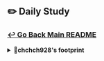 ## ✏️ Daily Study
### [↩ Go Back Main README](https://github.com/3rd-PJ-Spring/Checkpoint?tab=readme-ov-file#%EF%B8%8F-daily-study)
<details>
  <summary><b>🐹chchch928's footprint</b></summary>
	<details>
		<summary><b>ㅤ25/01/23/목:</b></summary>	
		ㅤㅤㅤ내용
	</details>
	<details>
		<summary><b>ㅤ25/01/22/수: 로그인 및 회원가입 기능 구현3</b></summary>	

- 에러메세지가 두번 발생하는 상황 해결
		ㅤㅤㅤ
	</details>
	<details>
		<summary><b>ㅤ25/01/21/화: 로그인 및 회원가입 기능 구현2 </b></summary>	

- 로그인 dto, 서비스로직 구현, 컨트롤러 작성 및 비밀번호 암호화 
- 로그인 예외처리
- 회원가입 및 로그인 테스트
ㅤㅤㅤ

</details>
	<details>
		<summary><b>ㅤ25/01/20/월: 로그인 및 회원가입 기능 구현1 </b></summary>
		ㅤㅤ

- 기능을 구현할 환경을 설정 
- 로그인 페이지 및 회원가입 페이지의 jsp와 css 구성
- 회원가입 예외처리 
- 회원가입 dto생성 , 엔터티 생성, 서비스 로직 구현, 컨트롤러 작성을 통해 회원가입의 기본 기능 구현
- 회원가입 시 중복된데이터 및 빈 입력시, 입력창아래에 에러메시지 출력
ㅤ
</details>
	<details>
		<summary><b>ㅤ25/01/17/금: 게시판 기능 구현하기1 </b></summary>	
		ㅤㅤㅤ
<h3> 게시판 요구사항 분석 및 기본적인 틀 구성 </h3>

(1) 게시판 요구사항 분석 (로그인 기능, 게시글 작성, 게시글 목록보기, 게시글 수정, 게시글 삭제)

```txt
<게시판 프로젝트 요구사항 분석>

1. 목표 정의
- 사용자가 게시판을 작성하고 수정, 삭제 할 수 있는 어플리케이션 개발 역량을 키우고자 한다.

2. 사용자 유형 정의
- 주 사용자: 일반 사용자 (게시글 작성, 읽기)
- 관리자: 게시글 관리 (부적절한 게시글 삭제)

3. 사용자 스토리 작성
(1) 일반 사용자
- 나는 회원가입을 하고 로그인을 한 후에 게시글을 작성한다.
- 나는 게시판에 있는 게시글의 목록을 보고싶다.

(2) 관리자 
- 나는 부적절한 게시글을 삭제하고 싶다.

4. 기능 요구사항 정의

(1) 일반 사용자
- 회원가입 및 로그인
- 게시글 작성, 읽기, 수정, 삭제

(2) 관리자
- 게시글 관리 (삭제처리)

5. 비기능 요구사항 정의
- 보안: 비밀번호 암호화 및 인증 토큰을 사용
- 사용성: 직관적인 UI 사용

6. 우선순위 지정
- 최우선: 회원가입 및 로그인, 게시글 작성 및 읽기
- 중요: 게시글 수정 및 삭제
- 추가: 댓글 기능, 관리자 기능, 디자인 개선
```

(2) 게시판을 구성하는 필수적인 구조를 만들고, 그 구조에 맞는 jsp파일과 css파일 생성
(3) 게시판 이름(PINGPOST), 로고 만들기

</details>
	<details>
		<summary><b>ㅤ25/01/16/목: 인스타그램 피드 메서드 테스트 </b></summary>

<h3> 1. 피드가 제대로 생성되는지 확인해보기 위해 테스트 </h3>

(1) 테스트를 실행해보기 위해서 설정한다.
- PostRepository 에서 test를 만든다.
- 스프링이 관리하고 있는 빈들을 모두 불러오기 위해서 @SpringBootTest를 붙이면, PostRepository를 @Autowired로 주입받을 수 있다.

(2) 피드를 제대로 생성되는지 확인하기 위해
- 테스트를 위해 @Test를 붙이고,  @Displayname("테스트이름")로 테스트를 설명하는 이름을 붙인다.
- test를 반복해서 실행하면 실제로 데이터베이스에 계속 쌓이기때문에 이를 방지하기 위해서 테스트 종료 후 데이터를 초기상태로 원상복구해주는 @Transactional을 붙여준다.
- GWT 패턴인 given(테스트를 위해 주어지는 데이터), when(실제 실행될 테스트 핵심코드), then(테스트 검증)으로 구성한다.
- given에서는 테스트를 위해 내용, 작성자 데이터를 임의로 작성한다.
-  when에서는 postRepository에  아까 가져온 데이터인 givenPost를 넣어주면서 피드 게시물을 저장할 saveFeed 명령을 내린다.
- then에서는 생성된 피드 게시물의 id를 가져오고 id가 잘찍히는지 확인을 위해 콘솔을 출력해보고, postId가 null이 아니라고 단언을 하면 postId가 생기면 테스트가 통과하고  postId가 생기지 않는다면 테스트가 통과하지 않는 것으로 직관적으로 알 수 있다.

```java
package com.example.instagramclone.repository;
import com.example.instagramclone.domain.post.entity.Post;
import org.junit.jupiter.api.DisplayName;
import org.junit.jupiter.api.Test;
import org.springframework.beans.factory.annotation.Autowired;
import org.springframework.boot.test.context.SpringBootTest;
import static org.junit.jupiter.api.Assertions.*;

@SpringBootTest // 스프링이 관리하고 있는 빈들을 모두 불러옴
class PostRepositoryTest {
    @Autowired
    PostRepository postRepository;
    // 테스트는 케이스별 메서드를 한개씩 만듬
    @Test
    // 테스트를 설명하는 이름 - 단언 (Assertion)
    @DisplayName("피드의 내용을 2200자 내로 작성하면 피드가 반드시 생성된다.")
    void saveFeedTest() {

        // GWT 패턴
        // given - 테스트를 위해 주어지는 데이터
        Post givenPost = Post.builder()
                .content("테스트 컨텐츠입니다")
                .writer("임시작성자")
                .build();

        // when - 실제 실행될 테스트 핵심 코드
        postRepository.saveFeed(givenPost);

        // then - 테스트 검증 (단언)
        Long postId = givenPost.getId(); // 생성된 피드게시물의 id를 가져옴
        // System.out.println("postId = " + postId);

	// postId가 null이 아닐 것이라고 확신한다.
        assertThat(postId).isNotNull();
    }
}
```

<h3> 2. 피드 생성 단위를 테스트하기 </h3>

(1) 모든 피드를 조회하는 테스트 만들기
- 아까와 같이 GWT패턴으로 모든 피드를 조회하는 findAllTest를 만든다.
- given에서는 for문으로 3개의 피드를 입력해보도록 데이터를 임의로 만들고 저장한다.
- when에서는 실제로 조회를 해보기 위해서 findAll로 feedList를 받아온다.
- then에서는 forEach문으로 콘솔을 출력해서 확인하고, assertThat으로 feedList의 크기가 3개라고 하고, feedList의 첫번째 게시물의 작성자가 임시작성자2가 맞는지 단언한다.

```java
@Test
    @DisplayName("피드를 3개 작성하고 피드 목록조회하면 리스트의 크기는 3이어야 한다.")
    void findAllTest() {
        //given
        for (int i = 0; i < 3; i++) {
            Post givenPost = Post.builder()
                    .content("테스트 컨텐츠입니다" + i)
                    .writer("임시작성자" + i)
                    .build();
            postRepository.saveFeed(givenPost);
        }
        //when
        List<Post> feedList = postRepository.findAll();
        //then
        // feedList.forEach(System.out::println);
        assertThat(feedList.size()).isEqualTo(3);
        assertThat(feedList.get(0).getWriter()).isEqualTo("임시작성자2");
    }
```

(2) 이미지가 피드에 잘 생성되는지 테스트하기
- 아까와 같이 GWT 패턴으로 이미지를 저장하고 조회하는 saveImagesAndFindImages를 만든다.
- given에서는 피드를 한개 생성하고 saveFeed로 피드를 저장한다. 그리고 피드에서 postId를 받아온다.
- 그리고 받아온 postId, imageOrder, imageUrl로 구성된 첨부 이미지를 두개 생성해본다.
- when에서는 saveFeedImage를 활용해서 각각 이미지를 저장하고 findImagesByPostId로 imageList를 조회해본다.
- then에서는 imageList를 forEach문으로 콘솔로 출력해본다.
  -그리고 imageList의 크기가 2이고, imageList의 0번인덱스의 imageOrder가 1이고, imageList의 1번 인덱스의 imageUrl에 아꺼 지정한 second가 포함되어 있는지 단언한다.


```java
 @Test
    @DisplayName("""
            피드를 하나 생성하고 해당 피드에 이미지를
            2개 첨부했을 때 이미지 생성과 함께 해당 이미지 목록이 조회된다.
            """)
    void saveImagesAndFindImages() {
        
	//given
        // 피드를 한 개 생성
        Post feed = Post.builder()
                .writer("하츄핑")
                .content("ㅎㅎㅎㅎ")
                .build();
        postRepository.saveFeed(feed);
        
	// 첨부 이미지를 2개 생성
        Long postId = feed.getId();
        
	PostImage image1 = PostImage.builder()
                .postId(postId) // 원본 피드 번호
                .imageOrder(1)
                .imageUrl("/uploads/first-image.jpg")
                .build();
        
	PostImage image2 = PostImage.builder()
                .postId(postId)
                .imageOrder(2)
                .imageUrl("/uploads/second-image.jpg")
                .build();
        
	//when
        postRepository.saveFeedImage(image1);
        postRepository.saveFeedImage(image2);
        List<PostImage> imageList = postRepository.findImagesByPostId(postId);
        
	//then
        imageList.forEach(System.out::println);
        assertThat(imageList.size()).isEqualTo(2);
        assertThat(imageList.get(0).getImageOrder()).isEqualTo(1);
        assertThat(imageList.get(1).getImageUrl()).contains("second");
    }
```

</details>
	<details>
		<summary><b>ㅤ25/01/15/수: 인스타그램 기본 예외처리 글로벌 핸들러 설정/ 피드 및 피드 이미지 테이블 생성, SQL 매퍼 추가</b></summary>	

<h3>1. 기본 예외처리 글로벌 핸들러 설정 </h3>

(1) API에서 나올 에러들을 상수로 표현할 열거형 ErrorCode 만들기
- Httpstatus와 message가 있는 알 수 없는 서버 오류를 추가한다.
- HttpStatus와 message를 각각 필드로 생성한다.
- status와 message를 뽑아와야 하므로 @Getter와 final인 필드의 생성자를 자동으로 만들어주는 @RequiredArgsConstructor를 설정한다.

```java
// API에서 나오는 여러가지 에러상황들을 상수로 표현
@RequiredArgsConstructor
@Getter

public enum ErrorCode {

    // 알 수 없는 서버오류
    INTERNAL_SERVER_ERROR(HttpStatus.INTERNAL_SERVER_ERROR, "알 수 없는 서버 오류입니다. 점검 후 조치하겠습니다."),
    ;
    
    private final HttpStatus status;
    private final String message;
}
```

(2) 에러가 발생했을때 구체적으로 클라이언트에게 전송해 줄 json인 ErrorResponse 만들기
- 에러가 발생한 시간, 상태코드, 이름, 원인메세지, 발생한 경로를 각각 필드로 생성한다.

```java
@Getter
@Builder
// 에러가 발생했을 때 클라이언트에게 전송할 구체적인 에러내용들을 담은 JSON
public class ErrorResponse {
    private final LocalDateTime timestamp; // 에러가 발생한 시간
    private final int status;  // 에러 상태코드
    private final String error; // 에러 이름
    private final String message; // 에러 원인 메시지
    private final String path;   // 에러가 발생한 경로
}
```

(3) API에서 발생한 모든 에러들을 모아서 일괄 처리할 AOP 클래스인 GlobalExceptionHandler 만들기
- 어플리케이션의 모든 컨트롤러에서 발생하는 예외를 전역적으로 처리하는 @ControllerAdvice와 로그를 찍기위해서 @Slf4j을 설정한다.
- 우리가 처리할 수 없는 에러들을 처리하기 위해 @ExceptionHandler로 모든 에러의 부모를 가져와 handleGlobalException 메서드를 생성하고 그 메서드에 필요한 예외객체와 요청에 대한 정보를 가져온다.
- @Builder로 만든 ErrorResponse을 가져와서 에러가 발생한 시간을 현재로 지정하고, ErrorCode에서 만든 메세지를 가져오고, request 객체에서 경로를 가져오고, ErrorCode에서 에러의 이름을 가져오고, ErrorCode에서 status의 값을 가져온다.
- 에러의 정보가 담긴 ResponseEntity에서 status에는 500 상태코드를, 응답 본문에는 ErrorResponse 객체를 보내준다.

```java
// API에서 발생한 모든 에러들을 모아서 일괄 처리
@ControllerAdvice
@Slf4j

public class GlobalExceptionHandler {
    
// 알 수 없는 기타 등등 에러를 일괄 처리
    @ExceptionHandler(Exception.class)
    public ResponseEntity<?> handleGlobalException(Exception e, HttpServletRequest request) {
        log.error("Unexpected error occurred: {}", e.getMessage(), e);
        
// 에러 응답 객체 생성
        ErrorResponse response = ErrorResponse.builder()
                .timestamp(LocalDateTime.now())
                .message(ErrorCode.INTERNAL_SERVER_ERROR.getMessage())
                .path(request.getRequestURI())
                .error(ErrorCode.INTERNAL_SERVER_ERROR.name())
                .status(ErrorCode.INTERNAL_SERVER_ERROR.getStatus().value())
                .build();
        return ResponseEntity
                .status(ErrorCode.INTERNAL_SERVER_ERROR.getStatus())
                .body(response);
    }
}
```

<h3> 2. 피드 및 피드 이미지 테이블 생성, SQL매퍼 추가 </h3>

(1) ddl.sql에 게시물 테이블, 게시물 이미지 테이블 만들기
- 게시물 테이블에는 피드 게시물의 식별자인 id, 피드 내용인 content, 게시물 작성자의 이름인 writer, 조회수인 view_count, 생성시간인 created_at, 갱신시간인 updated_at으로 구성한다.
- 게시물 이미지 테이블에는 각 이미지를 구분하는 식별자인 id, 어떤 피드에 속해있는지 구분해주는 post_id,
  서버 어느 곳애 저장되었는지 보여주는 image_url, 이미지의 순서를 알려주는 image_order, 생성시간인 created_at으로 구성하고 post_id를 외래키로 설정해서 게시물 테이블의 id를 참조해서 피드가 삭제되면 이미지도 자동으로 삭제할 수 있게 만든다.

```sql
-- 게시물 테이블
CREATE TABLE posts
(
    id         BIGINT AUTO_INCREMENT PRIMARY KEY,
    content    TEXT,
    writer     VARCHAR(100) NOT NULL,
    view_count INT       DEFAULT 0,
    created_at TIMESTAMP DEFAULT CURRENT_TIMESTAMP,
    updated_at TIMESTAMP DEFAULT CURRENT_TIMESTAMP ON UPDATE CURRENT_TIMESTAMP
);

-- 게시물 이미지 테이블
CREATE TABLE post_images
(
    id          BIGINT AUTO_INCREMENT PRIMARY KEY,
    post_id     BIGINT       NOT NULL,
    image_url   VARCHAR(255) NOT NULL,
    image_order INT          NOT NULL,
    created_at  TIMESTAMP DEFAULT CURRENT_TIMESTAMP,
    FOREIGN KEY (post_id) REFERENCES posts (id) ON DELETE CASCADE
);
```

(2) 게시물 테이블과 게시물 이미지 테이블에 맞는 엔터티 클래스인 Post, PostImage를 설계한다.
- DB의 게시물 테이블과 동일하게 Post 클래스를 만든다. (다만, 자바의 관례에 맞게)
- DB의 게시물 이미지 테이블과 동일하게 PostImage 클래스를 만든다.
```java
package com.example.instagramclone.domain.post.entity;

import lombok.*;
import java.time.LocalDateTime;

@Getter @Setter @ToString
@EqualsAndHashCode
@NoArgsConstructor
@AllArgsConstructor
@Builder

public class Post {
    private Long id;
    private String content;
    private String writer;
    private int viewCount;
    private LocalDateTime createdAt;
    private LocalDateTime updatedAt;
}
```

```java
package com.example.instagramclone.domain.post.entity;
import lombok.*;
import java.time.LocalDateTime;
@Getter @Setter @ToString
@EqualsAndHashCode
@NoArgsConstructor
@AllArgsConstructor
@Builder
public class PostImage {
    private Long id;
    private Long postId;
    private String imageUrl;
    private int imageOrder;
    private LocalDateTime createdAt;
}
```

(3) DB와 엔터티 클래스를 연결시켜줄 repository 레이어인 PostRepository를 만든다.
- mybatis에서는 인터페이스 설계대로 만들어주기 때문에 인터페이스로 만들어주고 @Mapper를 붙인다
- 피드 게시물을 저장하는 기능, 피드 이미지를 저장하는 기능, 특정 피드에 첨부된 이미지 목록을 조회하는 기능, 전체 피드 게시물 목록을 조회하는 기능이 실행되도록 구성한다.

```java
package com.example.instagramclone.repository;
import com.example.instagramclone.domain.post.entity.Post;
import com.example.instagramclone.domain.post.entity.PostImage;
import org.apache.ibatis.annotations.Mapper;
import java.util.List;
@Mapper
public interface PostRepository {
    // 피드 게시물 저장
    void saveFeed(Post post);
    // 피드 이미지 저장
    void saveFeedImage(PostImage postImage);
    // 특정 피드에 첨부된 이미지 목록 조회
    List<PostImage> findImagesByPostId(Long postId);
    // 전체 피드 게시물 목록 조회
    List<Post> findAll();
}
```

(4) 위에서 실행되도록 한 기능들을 구현해 줄 PostMapper.xml을 만든다
- 설정할 때 mapper 폴더 아래에 xml을 구성하기로 했으므로 resources의 mapper에 PostMapper.xml을 만든다
- mapper의 namespace에 아까 만든 인터페이스랑 연결하기 위해서 패키지명과 인터페이스명을 넣어준다
- 피드 게시물 저장을 구현하기 위해서 insert문에 id는 saveFeed, keyProperty로 id를 지정해주면 저장되자마자 id가 리턴되는 역할을 해준다. 그리고 content와 writer값을 넣어준다. (나머지는 자동생성되므로 넣을 필요없다.) INSERT INTO의 뒤에는 데이터베이스의 컬럼명으로,  VALUES 뒤에는 #{자바이름}으로 넣어주어야 한다.
- 피드 이미지 저장 구현도 마찬가지로 구성하고, post_id와 image_url, image_order 값을 넣어준다.
- 특정 피드에 첨부된 이미지 목록을 조회하기 위해서는 select문에 return이 있으므로 return은 resultType으로 클래스 이름인 PostImage를 적는다. (yml에서 미리 이름을 설정해두었기때문에 패키지 이름은 적을 필요가 없다.) 그리고 원본 피드의 id를 기준으로 찾아야 하므로 WHERE post_id = #{postId}로, ORDER BY를 이용해서 이미지 순서대로 정렬한다.
- 전체 피드 게시물 목록조회도 마찬가지로 구현하고, 모두 조회하는 것이므로 WHERE절은 없고 최신 피드가 위로 올라가야하므로 ORDER BY를 이용해서 생성시간이 내림차순이 되게 설정한다.


```xml
<?xml version="1.0" encoding="UTF-8"?>
<!DOCTYPE mapper PUBLIC "-//mybatis.org//DTD Mapper 3.0//EN" "http://mybatis.org/dtd/mybatis-3-mapper.dtd">
<mapper namespace="com.example.instagramclone.repository.PostRepository">
    <!-- insert만 특별하게 auto_increment로 지정한 key를 지정해줌   -->
    <insert id="saveFeed" keyProperty="id" useGeneratedKeys="true">
        INSERT INTO posts
            (content, writer)
        VALUES
            (#{content}, #{writer})
    </insert>
    <insert id="saveFeedImage" keyProperty="id" useGeneratedKeys="true">
        INSERT INTO post_images
            (post_id, image_url, image_order)
        VALUES
            (#{postId}, #{imageUrl}, #{imageOrder})
    </insert>
    <select id="findImagesByPostId" resultType="PostImage">
        SELECT
            *
        FROM post_images
        WHERE post_id = #{postId}
        ORDER BY image_order
    </select>
    <select id="findAll" resultType="Post">
        SELECT
            *
        FROM posts
        ORDER BY created_at DESC
    </select>
</mapper>
```
</details>
	<details>
		<summary><b>ㅤ25/01/14/화: 인스타그램 피드 생성 모달 종료시 경고 중첩 모달 만들기 / 백엔드 파일 업로드 설정 추가 및 로컬 리소스 접근 설정 추가</b></summary>	

<h3> 1. 피드 생성 모달 종료시 경고 중첩 모달만들기</h3>

(1) 피드 생성 모달 종료시 경고 중첩모달 띄우기
- create-feed-modal.js에서 DOM에 nested-modal(중첩모달), delete-button(중첩모달 내 삭제버튼), cancel-button(중첩모달 내 취소버튼)을 추가한다.
- setUpModalEvents에 nested-modal을 가져오고 모달닫기(closeModal)에 step2부터 모달을 닫지말고 중첩된 모달을 띄우도록 한다.

```js
const elements = {
  $nestedModal: $modal.querySelector('.nested-modal'),
  $deleteBtn: $modal.querySelector('.delete-button'),
  $cancelBtn: $modal.querySelector('.cancel-button'),
};

function setUpFileUploadEvents() {
// 피드 생성 모달 관련 이벤트 함수
    function setUpModalEvents() {

        const {$closeBtn, $backdrop, $backStepBtn, $nextStepBtn, $nestedModal} = elements;

        // 모달 닫기
        const closeModal = e => {
            e.preventDefault();

            // step2부터는 모달을 닫으면 안됨. 대신 새로운 모달을 띄워야 함
            if (currentStep >= 2) {
                // 중첩 모달 띄우기
                $nestedModal.style.display = 'flex';
                return;
            }
        }
    }
}

```

(2) 중첩모달 클릭이벤트 처리
- 피드 내용입력 이벤트인 setupNestedModalEvents 함수를 만들고, DOM에서 $nestedModal, $deleteBtn, $cancelBtn 를 가져온다.
- 취소버튼을 눌렀을 때 중첩모달이 사라지게 하고, 삭제버튼을 눌렀을 때 다시 초기상태로 돌아가게 한다.
- 이벤트 바인딩 관련함수에 setupNestedModalEvents 추가

``` js
// 피드 모달 닫을 때 삭제 취소 관련
function setupNestedModalEvents() {
  const { $nestedModal, $deleteBtn, $cancelBtn } = elements;
  // 취소처리 - 중첩모달만 닫기
  $cancelBtn.addEventListener('click', () => { 
    $nestedModal.style.display = 'none';
  });
  // 삭제처리 - 모든 모달을 닫고 초기상태로 귀환
  $deleteBtn.addEventListener('click', () => { 
    // 새로고침시 모든것이 초기로 돌아감
    window.location.reload();
  });
}

// 이벤트 바인딩 관련 함수
function bindEvents() {
  setupNestedModalEvents(); // 중첩 모달 관련 이벤트
}
```

<h3> 2. 백엔드 파일 업로드 설정 추가 및 로컬 리소스 접근 설정 추가</h3>

(1) application.yml 설정
- server port번호는 8900
- spring.datasource는 데이터베이스 연결을 설정
- mvc.view는 jsp파일을 열어주는 세팅
- servlet은 파일 업로드 관련 설정
- mybatis는 말그대로 mybatis를 설정
- logging.level은 로그를 찍을때 루트패키지의 어디까지 볼지를 설정
- file.upload.location은 피드에 올릴 이미지들을 저장할 장소를 지정

(2) 파일 업로드를 위한 폴더를 생성할 FileUploadConfig 생성
- 스프링 loC컨테이너를 구성하기 위한 설정 파일임을 알리기 위해서 @Configuration을 설정하고 값을 가져올 @Getter, 값을 설정해 줄 @Setter도 설정한다.
- 업로드할 루트 디렉토리 location을 만들고, 아까 application.yml에서 설정한 루트를 가져오기 위해 @Value("${file.upload.location}")을 설정한다.
- @PostConstruct로 설정클래스가 생성되고 자동으로 호출할 init 메서드를 설정한다.
- init 메서드에 아까 지정한 location 경로에 해당하는 폴더를 나타내는 객체로 생성하고 폴더가 존재하지 않는다면 새 폴더를 생성한다.

```java
package com.example.instagramclone.config;
import jakarta.annotation.PostConstruct;
import lombok.Getter;
import lombok.Setter;
import org.springframework.beans.factory.annotation.Value;
import org.springframework.context.annotation.Configuration;
import java.io.File;

// 파일 업로드 루트 디렉토리 가져오기 및 생성
@Configuration
@Getter @Setter

public class FileUploadConfig {
    @Value("${file.upload.location}")
    private String location; // 업로드할 루트 디렉토리

    @PostConstruct // 이 설정클래스가 생성된 이후 자동으로 호출
    public void init() {
        File directory = new File(location);
        if (!directory.exists()) {
            directory.mkdirs();
        }
    }
}
```

(3) 로컬에 있는 파일을 서버에서도 열 수 있도록 하는 WebResourceConfig 생성
- 파일의 위치가 필요하기 때문에 아까와 동일하게 설정파일로 만들어주는 @Configuration을 넣고 @RequiredArgConstruct로 fileUploadConfig를 가져온다. (FileUploadConfig에 붙인 @Configuration에 @Component가 숨겨져 있으므로)
- 로컬 URL을 서버 URL로 변환시키기 위해서  WebResourceConfig 클래스에 WebMvcConfigurer를 implements하고 addResourceHandler에 설정한 대로 로컬경로에서 해당하는 파일을 찾아서 서버에게 반환 시켜준다.

```java
package com.example.instagramclone.config;
import lombok.RequiredArgsConstructor;
import org.springframework.context.annotation.Configuration;
import org.springframework.web.servlet.config.annotation.ResourceHandlerRegistry;
import org.springframework.web.servlet.config.annotation.WebMvcConfigurer;

// 로컬에 저장된 파일을 서버에서 열 수 있도록 설정
@Configuration
@RequiredArgsConstructor

public class WebResourceConfig implements WebMvcConfigurer {
    private final FileUploadConfig fileUploadConfig;

    @Override
    public void addResourceHandlers(ResourceHandlerRegistry registry) {
        registry.addResourceHandler("/uploads/**") // 서버 URL
                .addResourceLocations("file:" + fileUploadConfig.getLocation()); // 로컬 URL
    }
}
```

</details>
	<details>
		<summary><b>ㅤ25/01/13/월: 인스타그램 캐러셀 이동시 UI 업데이트 / 이미지 파일 업로드 드래그앤 드롭 이벤트 / 피드내용 글자 수를 갱신처리</b></summary>	

<h3> 1. 캐러셀 이동시 UI 업데이트 </h3>

(1) 슬라이드의 index에 따라 이전, 다음 슬라이드 버튼 활성화 여부를 설정한다.
- 만일 초기화면일 경우, 이전 버튼이 버튼이 보이지 않도록 설정한다.
- 만일 슬라이드의 마지막 화면일 경우, 다음 버튼이 보이지 않도록 설정한다.

(2) 슬라이드의 index에 따라 인디케이터도 움직이도록 설정한다.
- 인디케이터에 active 클래스만 붙여주면 인디케이터가 활성화되도록 설정되어 있다
- 인디케이터들을 다 잡아오기 위해서 indicatorContainer의 자식들을 $indicators 라고 지정한다.
- ForEach문으로 각각의 인디케이터($ind)와 인덱스 (i)를 가져온다.
- 각각의 인디케이터에 toggle 이벤트를 통해 가져온 i가 현재 슬라이드 위치와 같으면 active클래스가 활성화되도록 설정한다.

```js
 class CarouselManager {
    goToSlide(index) {

        // 이전, 다음 슬라이드 버튼 활성화 여부
        this.prevBtn.style.display = index === 0 ? 'none' : 'flex';
        this.nextBtn.style.display = index === this.slides.length - 1 ? 'none' : 'flex';

        // 인디케이터 변화 업데이트
        const $indicators = [...this.indicatorContainer.children];
        $indicators.forEach(($ind, i) => {
            $ind.classList.toggle('active', i === index);
        });
    }
};

```

<h3> 2. 이미지 파일 업로드 드래그앤 드롭 이벤트 </h3>

(1) 파일 드래그 이벤트를 설정한다.
- create-feed-modal.js에서 DOM 객체 영역에 $uploadArea를 불러오고,
  setUpFileUploadEvent에서 elements에 드래그할 영역인 $uploadArea를 가져온다.
- css로 dragover라는 클래스를 만들어 파일을 넣을려고 할때, 업로드 영역에 변화가 생기도록 만든다.
- $uploadArea에 드래그 했을때 dragover라는 클래스를 주고, $uploadArea에서 드래그 한 것이 벗어났을때 dragover라는 클래스를 제거함으로써 파일이 들어오고 나가는 것을 ui적으로 표현해준다.

```js
// 파일 드래그& 드롭 이벤트
    // 드래그 영역에 진입했을 때
    $uploadArea.addEventListener('dragover', (e) => {
        e.preventDefault();
        $uploadArea.classList.add('dragover');
    });

    // 드래그 영역에서 나갔을 때
    $uploadArea.addEventListener('dragleave', (e) => {
        e.preventDefault();
        $uploadArea.classList.remove('dragover');
    });
```

(2) 파일 드롭 이벤트를 설정한다.
- 파일을 업로드 영역에 떨어뜨렸을 때, 발생하는 이벤트를 만들고 떨어뜨린 파일 정보를 불러오도록 만든다.
- 마지막으로 조건문을 만들어 파일을 검증한다.

```js
 // 드래그 영역에 드롭했을 때
    $uploadArea.addEventListener('drop', (e) => {
        e.preventDefault(); // 드롭했을 때 이미지 새탭이 열리거나 파일이 다운로드되는 것을 방지

        // 파일 정보 얻어오기
        const files = [...e.dataTransfer.files];
        // 파일 검증
        if (files.length > 0) handleFiles(files);
    });
```

<h3> 3. 피드 내용 글자 수 갱신처리  </h3>

(1) 이벤트 바인딩을 할 준비를 한다.
- DOM들을 저장할 객체에 contextTextarea, charCounter를 가져온다.
- 이벤트 바인딩 관련함수에 텍스트 입력 관련 이벤트인 setupTextareaEvents(); 를 넣는다.

(2) 피드 내용 입력 이벤트인 setupTextareaEvents를 만든다.
- 아까 DOM으로 가져온 contextTextarea, charCounter를 elements로 가져온다.
- 한글자 한글자 입력할때마다 event가 터지도록 input이벤트를 걸어 글자수를 가져온다.
- 가져온 글자수를 바로바로 보이도록 charCounter에 갱신시킨다.
- 2200글자가 넘으면 더이상 입력을 못하도록 exceed라는 charCounter에 클래스를 걸어 빨간색으로 표시하고 더이상 글자가 출력되지 않도록 contentTextarea의 value를 slice한다.

```js
function setupTextareaEvents() {
    const { $contentTextarea, $charCounter } = elements;
    $contentTextarea.addEventListener('input', () => {
        const length = $contentTextarea.value.length;
        $charCounter.textContent = `${length.toString()} / 2,200`;
        if (length > 2200) {
            $charCounter.classList.add('exceed');
            $contentTextarea.value = $contentTextarea.value.slice(0, 2200);
        } else {
            $charCounter.classList.remove('exceed');
        }
    });
}
```
</details>
	<details>
		<summary><b>ㅤ25/01/10/금: 인스타그램 포스트 이미지 개수만큼 캐러셀 인디케이터 생성 / 캐러셀 이동 이벤트 구현</b></summary>

<h3>1. 이미지 개수만큼 캐러셀 인디케이터 생성하기</h3>

(1) Carousel Manager.js에서 인디케이터를 생성하는 함수 makeIndicator를 만들고 index를 받아온다.
- feed.jsp에서 구현한대로 $indicator 변수는 span요소를 생성하고, indicator 클래스를 준다.
- 첫번째 사진에 indicator이 진하게 표시 되는 것을 구현하기 위해서 feed.jsp에서 만들어 놓은 active 클래스를 활용한다.
- container carousel-indicator를 추출해서 indicatorContainer로 가져와서, indicatorContainer에 $indicator를 추가한다.

```js
   // 인디케이터 영역
    this.indicatorContainer = this.container.querySelector('.carousel-indicators');

  // 인디케이터 생성하는 함수
  makeIndicator(index){
    const $indicator = document.createElement('span');
    $indicator.classList.add('indicator');
    if (index === 0) $indicator.classList.add('active');
    this.indicatorContainer.append($indicator);
  }

```
(2) setUpPreview 슬라이드 이미지 렌더링 하는 곳에 indicator를 생성한다.
- 기존 forEach에 index가 무엇인지 알려주기 위해 index를 추가하고, 실제 인스타와 동일하게 사진 하나만 올릴때는 indicator가 나오지 않게하기 위해서는 if문으로 slide의 길이가 1개 초과할때만 indicator가 생성되도록 한다.

```js
   // 슬라이드 이미지 생성
    this.slides.forEach((file, index) => { 
      // 인디케이터 생성
      if (this.slides.length > 1) this.makeIndicator(index);
    });
```

<h3>2. 캐러셀 이동 이벤트</h3>

(1) 슬라이드를 X축을 이용한 goToslide 함수를 만든다.

- 트랙을 이동하도록 track의 style에서 transform을 이용해서 translateX로 해당 인덱스의 x축을 이동한다.
- index가 범위 밖의 이동을 금지하도록 return하고 현재 슬라이드의 인덱스를 추적하고 관리하기 위해 현재의 인덱스를 갱신하도록 한다.

```js
// 슬라이드 X축 이동함수
    goToSlide(index) {
        if (index < 0 || index > this.slides.length - 1) return;

        // 현재 인덱스 갱신
        this.currentIndex = index;
        // 트랙 이동
        this.track.style.transform = `translateX(-${index * 100}%)`;
    }

```

(2) 슬라이드에서 이전,다음버튼을 누르면 이전, 다음 사진으로 넘어가도록 이벤트를 건다.
- create-post-modal.jsp와 feed.jsp에서 만들어 놓은 carousel-prev, carousel-next를 CarouselManager.js에 이전, 다음 슬라이드 버튼 변수로 가져온다.
- 이전 버튼을 클릭했을때 이전 사진으로 넘어가도록 이후버튼을 클릭했을 때는 이후 사진으로 넘어가도록 goToSlide 함수를 활용한다.

```js
 constructor(container){

        // 인디케이터 영역
        this.indicatorContainer = this.container.querySelector(
            '.carousel-indicators'
        );

        // 이전, 다음 슬라이드 버튼
        this.prevBtn = this.container.querySelector('.carousel-prev');
        this.nextBtn = this.container.querySelector('.carousel-next');

	// 이벤트 바인딩
    this.prevBtn.addEventListener('click', (e) => {
      this.goToSlide(this.currentIndex - 1);
    });
    this.nextBtn.addEventListener('click', (e) => {
      this.goToSlide(this.currentIndex + 1);
    });
}
```

</details>
<details>
		<summary><b>ㅤ25/01/09/목: 인스타그램 스텝 이동 버튼 바인딩 / 이미지 캐러셀 클래스 설계</b></summary>	

<h3>1.스텝 이동 버튼 이벤트 바인딩 </h3>

(1) currentStep 변수 설정하기
- create-feed-modal.js에서 setUpModalEvents 함수의 elements에 백스텝버튼과 넥스트 스텝버튼 가져오기
- step 모듈 내에서 전역관리 할 수 있도록 currentStep 지정
- goTostep 함수에서 currentStep이 step으로 작동하도록 하고, 스탭 1,2,3밖에 존재하지 않으므로 1,2,3 이외의 숫자가 step이 되지 않도록 if문을 통해  조건에 해당하지 않는 것들은 return

(2) 모달, 이전 다음 스텝에 해당하는 이벤트 발생시키기
- 백스텝 버튼을 클릭했을때 현재 스텝에서 -1, 넥스트버튼을 클릭했을때 현재스텝이 만일 현재의 스텝이 3보다 작을 경우에는 다음 스텝으로 넘어가도록 하고, 3보다 커질 경우에는 서버로 게시물을 공유하도록 한다.

```js
let currentStep = 1;

function goToStep(step) {

    if (step < 1 || step > 3) return;

    currentStep = step;
}

function setUpModalEvents() {
const { $closeBtn, $backdrop, $backStepBtn, $nextStepBtn} = elements;

// 모달 이전, 다음 스텝 클릭이벤트
    $backStepBtn.addEventListener('click', () => goToStep(currentStep - 1));
    $nextStepBtn.addEventListener('click', () => {
        if (currentStep < 3) {
            goToStep(currentStep + 1);
        } else {
            alert('서버로 게시물을 공유합니다.');
            // 차후에 서버 AJAX 통신 구현...        
        }
    })
};

```

<h3>2. 이미지 캐러셀 클래스 설계</h3>

(1) 객체지향 프로그램으로 만들기 위해 Carousel Manager.js 따로 만들기
- 생성자인 constructor를 만들고 container를 외부에서 가져오도록 한다. (캐러셀은 공통적으로 존재하기 때문에 가져올 수 없고 캐러셀의 상위에 있는 부모로 구분하기 위해)
- 생성자에서 container를 받아와서 실제 이미지가 배치될 공간인 track을 carousel-track의 클래스로 가져오고,  실제 이미지 파일을 배열할 slides를 생성자에 추가한다.
- 초기의 이미지 파일 배열을 받아오는 init 메서드를 생성한다. (files를 받아서 slides를 files로 초기화 )
- 슬라이드를 이미지 렌더링할 setUpPreview메서드를 만든다
- setUpPreview에서 slides 배열을 forEach문으로 순회하면서 이미지 element를 생성하고 전달받은 file객체를 브라우저에서 표시할 수 있는 URL로 변환한다.
- 미리 준비한 css를 활용해 이미지를 div태그에 감싸는 컨테이너를 생성하고 그 감싼 이미지들을 track에 추가시킨다.
- init메서드에 setUpPreview 함수를 적용한다.
- 이미지가 누적되는 것을 방지하기 위해 setUpPreview의 가장 처음에 이미지 트랙을 초기화한다.
- CarouselManager를 내보내야 하므로 export한다.

```js
class CarouselManager {
  // 생성자
  constructor(container) {
    // 캐러셀을 감싸는 전체 부모태그
    this.container = container;
    // 이미지 트랙(실제 이미지가 배치될 공간)
    this.track = this.container.querySelector('.carousel-track');
    
    // 실제 이미지 파일 배열
    this.slides = [];
  }
  // 초기 이미지파일 배열 받기
  init(files) {
    this.slides = files;
    // 슬라이드 띄우기
    this.setUpPreview();
  }
  // 슬라이드 이미지 렌더링
  setUpPreview() {
    // 이미지 트랙 리셋
    this.track.innerHTML = '';
    this.slides.forEach(file => { 
      // 이미지 생성
      const $img = document.createElement('img');
      // raw file을 image url로 변환
      $img.src = URL.createObjectURL(file);
      // 이미지를 감쌀 박스 생성
      const $slideDiv = document.createElement('div');
      $slideDiv.classList.add('carousel-slide');
      $slideDiv.append($img);
      this.track.append($slideDiv);
    });
  }
}
export default CarouselManager;
``` 

(2) setUpFileUploadEvents에 이미지 슬라이드를 생성
- setUpFileUploadEvents에 CarouselManager를 불러와야 하므로 import한다 (이때 자동완성시에 js가 붙지않으므로 주의!)
- new CarouselManger가 반복되면 계속 슬라이드가 누적 되는 것을 방지하기 위해 step2Carousel,step3Carousel을 둘다 전역변수로 빼준다.
- 만일 이미 step2캐러설과 step3Carousel이 생성되어 있다면, init만 호출해서 슬라이드 목록만 업데이트 되도록 한다.
- 그리고 만일 최초 생성이라면 새로 만든다.
- preview-container가 클래스인 컨테이너를 제어해야 하므로 carouselManger의 함수에서 사용되도록step2Carousel로 가져온다.
- step2Carousel에 init된 파일을 보낸다.
- step3Carousel도 step2Carousel과 마찬가지로 캐러셀을 설정하고 step3는 preview-container가 아닌 write-container로만 변경해주면 된다.

```js

import CarouselManager from "../ui/CarouselManager.js";

// 캐러셀 전역관리
let step2Carousel = null;
let step3Carousel = null;

function setUpFileUploadEvents() {

        // 이미 생성되어 있다면, 그냥 init()만 다시 호출해서 '슬라이드 목록'만 업데이트
        if (step2Carousel && step3Carousel) {
            step2Carousel.init(validFiles);
            step3Carousel.init(validFiles);
        }
        // 최초 생성이라면 새로 만든다.
        else {
            step2Carousel = new CarouselManager(
                $modal.querySelector('.preview-container')
            );
            step3Carousel = new CarouselManager(
                $modal.querySelector('.write-container')
            );

            step2Carousel.init(validFiles);
            step3Carousel.init(validFiles);
        }

        // 모달 step 2로 이동
        goToStep(2);
    };
```

</details>
	<details>
		<summary><b>ㅤ25/01/08/수: 인스타그램 이미지 파일 검증 및 모달 스텝이동 / 이동버튼 이벤트 바인딩하기</b></summary>	

<h3>1. 이미지 파일 검증: 10메가 용량을 넘는 파일과 이미지가 아닌 파일은 필터링으로 제외한다.</h3>

(1) 일단 필터링을 사용하기 위해서는 파일정보를 배열로 만들고 함수를 handleFiles라는 함수를 적용시켜 files를 검증할 준비를 한다.
- 현재 console에서 Prototype상 유사배열이기때문에 배열로 변경한다.  -> [...e.target.files]
- 만일 파일 업로드했다면 handleFiles라는 함수로 그 파일을 검증하게 한다.

setUpFileUploadEvents의 함수에서

```js
// 파일 선택이 끝났을 때 파일정보를 읽는 이벤트
  $fileInput.addEventListener('change', e => {
    const files =[...e.target.files];
if(files.length >0) handleFiles(files)
  });
```

(2) 파일을 검사하고 다음단계로 이동하는 handleFiles라는 함수를 만들어 files를 검사한다.
- 파일의 수가 10개 넘는다면 알림창을 통해 '최대 10개의 파일만 선택가능하다'고 알려주고 리턴으로 내보낸다

```js
 // 파일을 검사하고 다음 단계로 이동하는 함수
  const handleFiles = files => {
      // 파일의 개수가 10개가 넘는지 검사
      if (files.length > 10) {
          alert('최대 10개의 파일만 선택 가능합니다.');
          return;
      }
  }
```

(3) 파일이 이미지인지 확인하는 함수를 validFiles라는 함수를 만들어 filter를 적용한다.
- 1차검증으로 filter로 파일의 타입이 만일 image로 시작하지 않으면 알림창을 통해 파일이름과 함께 '이미지가 아닙니다'로 알려주고 false값으로 내보내고 맞다면 true값으로 내보낸다.
- 그리고 2차검증으로 filter로 파일의 사이즈가 10메가바이트를 초과한다면 알림창을 통해 파일이름과 함께 '10MB를 초과합니다'로 알려주고 false값으로 내보내고 맞다면 true로 내보낸다.

```js
 // 파일이 이미지인지 확인
    const validFiles = files.filter(file => {
      if (!file.type.startsWith('image')) {
        alert(`${file.name}은(는) 이미지가 아닙니다.`);
        return false;
      }
      return true;
    }).filter(file => { 
      if (file.size > 10 * 1024 * 1024) {
        alert(`${file.name}은(는) 10MB를 초과합니다.`);
        return false;
      }
      return true;
    });
```

<h3>2. 모달 스텝이동하기</h3>

(1) 모달 바디 스텝을 이동하는 함수 goToStep을 만든다.
- 각 스탭인 업로드 (step1),미리보기 및 편집(step2),내용작성(step3)의 컨테이너들의 클래스로 step을 달아주었기 때문에 모달에서 step 클래스를 갖고있는 요소들을 모두 가져온다.
-  active 클래스를 display:flex로 만들었기 때문에 각 스탭 컨테이너에 active클래스를 부여하면 출력되고 active를 제거하면 출력되지 않는 시스템이다.
   -해당 스탭에 맞는 active를 가져오기 위해서는 가져온 요소들을 모두 배열로 변환한다
- forEach문으로 step클래스가 있는 컨테이너에 $stepContainer를 부여하고 toggle을 이용해서 해당 step과 index+1이 같아질때만 $stepContainer에 active 클래스를 붙이도록한다.


```js
function goToStep(step) {
  // 기존 스텝 컨테이너의 active를 제거하고 해당 step컨테이너에 active부여
  [...$modal.querySelectorAll('.step')].forEach(($stepContainer, index) => { 
    $stepContainer.classList.toggle('active', step === index + 1);
  });
}

```

(2). handleFiles 함수의 마지막에 goToStep(2)로 스탭을 지정하고 , 각 스텝에 맞는 버튼을 가져오기

- 모달관련 DOM들을 저장할 객체인 elements에 $backStepBtn, $nextStepBtn, $modalTitle을 가져오고 goToStep함수에도  추가한다.
- 다음번 change 이벤트 발동을 위해 fileInput의 값을 초기화한다. (change 이벤트는 변화가 있을때만 발동하는데 같은 파일을 두번올리면 변화가 없다고 판단)
- 각 스탭에 맞는 버튼을 설정한다.
- 스탭1에서는 두버튼 다 보이지 않게하고 modal제목을 편집으로 설정, 스탭2에서는 두버튼 다 보이고 modal제목을 편집으로 설정, 스탭3에서는 next버튼의 내용을 공유하기, modal제목을 새 게시물 만들기로 설정한다.
- 여기서 주의해야 할점은 스탭3에서 next버튼의 내용을 변경했기때문에 스탭3에서 스탭2로 되돌아갈때를 염려해서 스탭2의 next버튼 내용을 기존내용으로 다시 설정해줘야 한다는 것이다.


```js
const elements = {
    $closeBtn: $modal.querySelector('.modal-close-button'),
    $backdrop: $modal.querySelector('.modal-backdrop'),
    $uploadBtn: $modal.querySelector('.upload-button'),
    $fileInput: $modal.querySelector('#fileInput'),
    $backStepBtn: $modal.querySelector('.back-button'),
    $nextStepBtn: $modal.querySelector('.next-button'),
    $modalTitle: $modal.querySelector('.modal-title'),
};

function goToStep(step) {
  const { $backStepBtn, $nextStepBtn, $modalTitle, $fileInput } = elements;

  // 각 스텝별 버튼 활성화/비활성화 처리
    if (step === 1) {
        $fileInput.value = ''; // 다음번 change이벤트 발동을 위한 리셋
        $nextStepBtn.style.display = 'none';
        $backStepBtn.style.visibility = 'hidden';
        $modalTitle.textContent = '새 게시물 만들기';
    } else if (step === 2) {
        $nextStepBtn.style.display = 'block';
        $backStepBtn.style.visibility = 'visible';
        $modalTitle.textContent = '편집';
        $nextStepBtn.textContent = '다음';
    } else if (step === 3) {
        $nextStepBtn.textContent = '공유하기';
        $modalTitle.textContent = '새 게시물 만들기';
    }
}

```
ㅤㅤㅤ


</details>
<details>
		<summary><b>ㅤ25/01/07/화: 인스타그램 업로드한 이미지 파일읽기 </b></summary>

<h3>1. 파일을 여러개 선택하게 하고 이미지 파일만 올릴 수 있도록 제약한다. 그리고 기존의 input버튼 모양이 아닌 다른 모양으로 설정할 수 있도록 한다.</h3>

- create-post-modal.jsp로 들어가서 모달바디의 업로드 부분에 input의 type이 file이고
  id가 fileInput 뒤에 multiple을 걸어서 다중선택이 가능한 것을 확인한다.
- input의 accept부분에 올릴 수 있는 파일을 제약하도록 지정할 수 있다 (예를 들어 image/*할 경우에는 image파일만 올릴 수 있다)
- input의 스타일로 하면 보기좋지 않으므로 style = display : none으로 변경하고 새 버튼을 만든다.

```js
 <input 
            type="file" 
            id="fileInput" 
            multiple
            accept="image/*"
            style="display: none;"
          >
 <button class="upload-button">컴퓨터에서 선택</button>

```

<h3>2. 파일 업로드 버튼을 누르면 파일 선택창이 열리도록 하게한다.</h3>

- 새 버튼으로 적용 시키기 위해서 elements에 $uploadBtn과 $fileInput을 추가한다.
- 파일을 업로드 시키는 기능을 만들기위해서 create-feed-modal.js에서 파일 업로드 관련 이벤트 함수를 만든다.
- elements로 $uploadBtn과 $fileInput을 가져오고, 업로드 버튼을 누르면 파일 선택창이 대신 눌리도록 조작한다.
- 파일 선택이 끝났을 때 파일정보를 읽는 이벤트를 만든다.
- bindEvents 함수에 파일 업로드한 함수가 실행되도록 setUpFileUploadEvents를 추가한다.
- 파일 선택이 완료되었을 때 서버로 보내기 위해서는 change 이벤트를 걸어 추가한 파일 정보를 읽어온다.


```js
let elements = {
  $closeBtn: $modal.querySelector('.modal-close-button'),
  $backdrop: $modal.querySelector('.modal-backdrop'),
  $uploadBtn: $modal.querySelector('.upload-button'),
  $fileInput: $modal.querySelector('#fileInput'),
};

// 파일 업로드 관련 이벤트 함수
function setUpFileUploadEvents() {
  const { $uploadBtn, $fileInput } = elements;
  // 업로드 버튼을 누르면 파일선택창이 대신 눌리도록 조작
  $uploadBtn.addEventListener('click', e => $fileInput.click());
  // 파일 선택이 끝났을 때 파일정보를 읽는 이벤트
  $fileInput.addEventListener('change', e => {
    console.log(e.target.files);
    
  });
}

function bindEvents() {
  setUpModalEvents();
  setUpFileUploadEvents();
}
```
</details>

<details>
  <summary><b>ㅤ25/01/06/월: 인스타그램 초기세팅 / 피드 모달 열고 닫기 공부 </b></summary>

<h3>1. 초기 세팅 : 데이터베이스 생성</h3>

- yml로 가서 spring:datasource:url을 데이터베이스를 생성한 이름과 동일하게

<h3>2. 프로젝트 초기 실행방법</h3>

- routecontroller로 index jsp를 읽도록 만든다.

```java
@Controller
public class RouteController {

    @GetMapping("/")
    public String index() {
        return "index";
       
    }


}
```

- index jsp에는 모든 css, index.js, 각 섹션에 해당하는 components jsp들을 읽어온다.

<h3>3. 피드 생성 모달 열기</h3>

- js의 component 아래에 create-feed-modal.js를 만들고 그곳에 initCreateFeedModal 함수 생성하고 외부에 내보내야하므로 export 사용

```js
// 모달 관련 JS 함수 - 외부에 노출
function initCreateFeedModal() {
    console.log('모달관련 함수실행!')
}
export default initCreateFeedModal;
```

- index.js에 모든 태그가 렌더링되면 실행되는 것을 만든다.
- 모든 태그가 렌더링 되면 실행되는 이벤트: DOMContentLoaded

```js
import initStories from './components/stories.js';
import initCreateFeedModal from './components/create-feed-modal.js';
// 모든 태그가 렌더링되면 실행
document.addEventListener('DOMContentLoaded', () => {
  initStories(); // 스토리 관련 js
  initCreateFeedModal(); // 피드 생성 관련 js
}); 
```
- 
- create-feed-modal.js에 피드생성 모달을 전역관리

```js
let $modal = null;
$modal = document.getElementById('createPostModal')
```

- 피드 생성 모달 열기 이벤트 생성
- menu-item이라는 클래스가 다른 곳에도 존재하기 때문에 한곳에만 해당하는 클래스인 fa-square-plus를 가져와 closest로 menu-item에 접근해서 클릭이벤트 생성해서 click시에
  openModal함수가 발생하도록 코딩

```js
 document
        .querySelector('.fa-square-plus')
        .closest('.menu-item')
        .addEventListener('click', openModal);
        
```

- create-feed-modal의 js에 initCreateFeedModal 속에 openModal 함수생성

```js
const openModal = e => { 
    e.preventDefault();
    // 모달 열기
    $modal.style.display = 'flex';
  };
```

- 코드가 길어지기 때문에 함수를 분리한다.
  ->  이벤트 바인딩 관련함수 function bindEvents와 피드생성 모달관련 이벤트 함수 setUpModalEvent 생성한다.
  그리고 bindEvents에 setUpModalEvents 함수를 실행하도록 하고 initCreateFeedModal 함수에 적어놨던 것들을 모두 빼서 setUpModalEvents에 넣는다.
- 그리고 initCreateFeedModal함수에 bindEvents를 넣는다.
- 모달 관련 돔들을 저장할 객체를 만든다.
- 일단 당장의 기능을 만드는데 사용해야할 요소들을 가져온다. (필요할때마다 가져오기)
- 모달을 닫기 위해서는 x버튼을 눌렀을 때와 뒤 검은배경을 눌렀을때 닫혀야 하므로 두개의 요소 가져온다

```js
// 모달 관련 DOM들을 저장할 객체
const elements = {
    $closeBtn: $modal.querySelector('.modal-close-button'),
    $backdrop: $modal.querySelector('.modal-backdrop'),
};
```

- setUpModalEvents 함수에 필요한 요소 두개 가져온다.

```js
const { $closeBtn, $backdrop } = elements;
```

- x 버튼을 눌렀을때와 백드롭 눌렀을때 이벤트 생성

```js
	// X버튼 눌렀을 때
    $closeBtn.addEventListener('click', closeModal);

    // 백드롭 눌렀을 때
    $backdrop.addEventListener('click', closeModal);

```

- 모달 닫기 함수 만들기

```js
  const closeModal = e => {
    e.preventDefault();
    $modal.style.display = 'none';  
};

```

- 모달이 열렸을 때 스크롤하면 백드롭화면 움직이는 것 방지하기위해 openModal 과 closeModal 함수에 기능추가

openModal에

```js
 document.body.style.overflow = 'hidden';  // 배경 바디 스크롤 방지
```

closeModal에

```js
document.body.style.overflow = 'auto'; // 배경 바디 스크롤 방지 해제
```

</details>
</details>